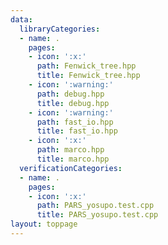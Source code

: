 ```yaml
---
data:
  libraryCategories:
  - name: .
    pages:
    - icon: ':x:'
      path: Fenwick_tree.hpp
      title: Fenwick_tree.hpp
    - icon: ':warning:'
      path: debug.hpp
      title: debug.hpp
    - icon: ':warning:'
      path: fast_io.hpp
      title: fast_io.hpp
    - icon: ':x:'
      path: marco.hpp
      title: marco.hpp
  verificationCategories:
  - name: .
    pages:
    - icon: ':x:'
      path: PARS_yosupo.test.cpp
      title: PARS_yosupo.test.cpp
layout: toppage
---
```


